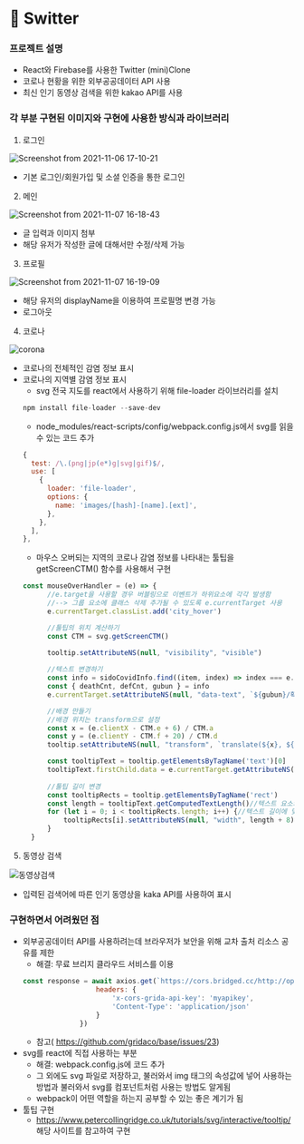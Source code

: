 # 🍬 Switter 
### 프로젝트 설명
* React와 Firebase를 사용한 Twitter (mini)Clone
* 코로나 현황을 위한 외부공공데이터 API 사용
* 최신 인기 동영상 검색을 위한 kakao API를 사용

### 각 부분 구현된 이미지와 구현에 사용한 방식과 라이브러리
1. 로그인

![Screenshot from 2021-11-06 17-10-21](https://user-images.githubusercontent.com/74355328/140602911-c095bbe8-a3f1-48fb-b3cc-0ae6ea067996.png)

* 기본 로그인/회원가입 및 소셜 인증을 통한 로그인


2. 메인

![Screenshot from 2021-11-07 16-18-43](https://user-images.githubusercontent.com/74355328/140636325-cddf112a-e258-4ca6-8395-4892a154cdd6.png) 

* 글 입력과 이미지 첨부
* 해당 유저가 작성한 글에 대해서만 수정/삭제 가능


3. 프로필

![Screenshot from 2021-11-07 16-19-09](https://user-images.githubusercontent.com/74355328/140636328-d4935e6e-a906-423a-9a62-387eeb35cce5.png)

* 해당 유저의 displayName을 이용하여 프로필명 변경 가능 
* 로그아웃


4. 코로나 

![corona](https://user-images.githubusercontent.com/74355328/146196626-114d1872-d5c5-4060-b6a5-c6e52e6131ec.gif)

* 코로나의 전체적인 감염 정보 표시
* 코로나의 지역별 감염 정보 표시
  * svg 전국 지도를 react에서 사용하기 위해 file-loader 라이브러리를 설치
  ```javascript
  npm install file-loader --save-dev
  ```
   * node_modules/react-scripts/config/webpack.config.js에서 svg를 읽을 수 있는 코드 추가
  ```javascript
  {
    test: /\.(png|jp(e*)g|svg|gif)$/,
    use: [
      {
        loader: 'file-loader',
        options: {
          name: 'images/[hash]-[name].[ext]',
        },
      },
    ],
  },
  ```
   * 마우스 오버되는 지역의 코로나 감염 정보를 나타내는 툴팁을 getScreenCTM() 함수를 사용해서 구현
  ```javascript
  const mouseOverHandler = (e) => {
        //e.target을 사용할 경우 버블링으로 이벤트가 하위요소에 각각 발생함
        //--> 그룹 요소에 클래스 삭제 추가될 수 있도록 e.currentTarget 사용 
        e.currentTarget.classList.add('city_hover')

        //툴팁의 위치 계산하기
        const CTM = svg.getScreenCTM()
       
        tooltip.setAttributeNS(null, "visibility", "visible")

        //텍스트 변경하기
        const info = sidoCovidInfo.find((item, index) => index === e.currentTarget.tabIndex)
        const { deathCnt, defCnt, gubun } = info
        e.currentTarget.setAttributeNS(null, "data-text", `${gubun}/확진자:${defCnt}명/사망자:${deathCnt}명`)

        //배경 만들기
        //배경 위치는 transform으로 설정 
        const x = (e.clientX - CTM.e + 6) / CTM.a
        const y = (e.clientY - CTM.f + 20) / CTM.d
        tooltip.setAttributeNS(null, "transform", `translate(${x}, ${y})`)

        const tooltipText = tooltip.getElementsByTagName('text')[0]
        tooltipText.firstChild.data = e.currentTarget.getAttributeNS(null, "data-text");
        
        //툴팁 길이 변경 
        const tooltipRects = tooltip.getElementsByTagName('rect')
        const length = tooltipText.getComputedTextLength()//텍스트 요소의 길이 구하기
        for (let i = 0; i < tooltipRects.length; i++) {//텍스트 길이에 맞게 넓이 변경
            tooltipRects[i].setAttributeNS(null, "width", length + 8);
        }    
    }
   ```

5. 동영상 검색

![동영상검색](https://user-images.githubusercontent.com/74355328/146197013-2a2114a7-6d68-43b6-9293-029bf265dccc.gif)

* 입력된 검색어에 따른 인기 동영상을 kaka API를 사용하여 표시

### 구현하면서 어려웠던 점
* 외부공공데이터 API를 사용하려는데 브라우저가 보안을 위해 교차 출처 리소스 공유를 제한
  * 해결: 무료 브리지 클라우드 서비스를 이용
  ```javascript
  const response = await axios.get(`https://cors.bridged.cc/http://openapi.data.go.kr/...`, {
                    headers: {
                        'x-cors-grida-api-key': 'myapikey',
                        'Content-Type': 'application/json'
                    }
                })
  ```
  * 참고( https://github.com/gridaco/base/issues/23)
* svg를 react에 직접 사용하는 부분
  * 해결: webpack.config.js에 코드 추가
  * 그 외에도 svg 파일로 저장하고, 불러와서 img 태그의 속성값에 넣어 사용하는 방법과 불러와서 svg를 컴포넌트처럼 사용는 방법도 알게됨
  * webpack이 어떤 역할을 하는지 공부할 수 있는 좋은 계기가 됨
* 툴팁 구현
  * https://www.petercollingridge.co.uk/tutorials/svg/interactive/tooltip/ 해당 사이트를 참고하여 구현
